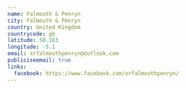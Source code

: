 ```yaml
---
name: Falmouth & Penryn
city: Falmouth & Penryn
country: United Kingdom
countrycode: gb
latitude: 50.163
longitude: -5.1
email: xrfalmouthpenryn@outlook.com
publiciseemail: true
links:
  facebook: https://www.facebook.com/xrfalmouthpenryn/
---
```

